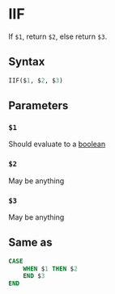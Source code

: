 # IIF
If `$1`, return `$2`, else return `$3`.

## Syntax
```SQL
IIF($1, $2, $3)
```

## Parameters

### `$1`
Should evaluate to a [boolean](/other/types.md#boolean)

### `$2`
May be anything

### `$3`
May be anything


## Same as
```SQL
CASE
	WHEN $1 THEN $2
	END $3
END
```